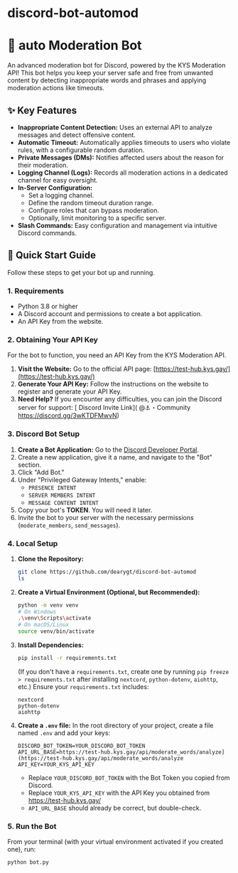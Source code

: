 # discord-bot-automod
# 🤖 auto Moderation Bot

An advanced moderation bot for Discord, powered by the KYS Moderation API! This bot helps you keep your server safe and free from unwanted content by detecting inappropriate words and phrases and applying moderation actions like timeouts.

## ✨ Key Features

* **Inappropriate Content Detection:** Uses an external API to analyze messages and detect offensive content.
* **Automatic Timeout:** Automatically applies timeouts to users who violate rules, with a configurable random duration.
* **Private Messages (DMs):** Notifies affected users about the reason for their moderation.
* **Logging Channel (Logs):** Records all moderation actions in a dedicated channel for easy oversight.
* **In-Server Configuration:**
    * Set a logging channel.
    * Define the random timeout duration range.
    * Configure roles that can bypass moderation.
    * Optionally, limit monitoring to a specific server.
* **Slash Commands:** Easy configuration and management via intuitive Discord commands.

## 🚀 Quick Start Guide

Follow these steps to get your bot up and running.

### 1. Requirements

* Python 3.8 or higher
* A Discord account and permissions to create a bot application.
* An API Key from the website.
### 2. Obtaining Your  API Key

For the bot to function, you need an API Key from the KYS Moderation API.

1.  **Visit the Website:** Go to the official   API page: [https://test-hub.kys.gay/](https://test-hub.kys.gay/)
2.  **Generate Your API Key:** Follow the instructions on the website to register and generate your API Key.
3.  **Need Help?** If you encounter any difficulties, you can join the  Discord server for support: [ Discord Invite Link]( @⚓・Community 
https://discord.gg/3wKTDFMwvN) 

### 3. Discord Bot Setup

1.  **Create a Bot Application:** Go to the [Discord Developer Portal](https://discord.com/developers/applications).
2.  Create a new application, give it a name, and navigate to the "Bot" section.
3.  Click "Add Bot."
4.  Under "Privileged Gateway Intents," enable:
    * `PRESENCE INTENT`
    * `SERVER MEMBERS INTENT`
    * `MESSAGE CONTENT INTENT`
5.  Copy your bot's **TOKEN**. You will need it later.
6.  Invite the bot to your server with the necessary permissions (`moderate_members`, `send_messages`).

### 4. Local Setup

1.  **Clone the Repository:**
    ```bash
    git clone https://github.com/dearygt/discord-bot-automod
    ls
    ```
2.  **Create a Virtual Environment (Optional, but Recommended):**
    ```bash
    python -m venv venv
    # On Windows
    .\venv\Scripts\activate
    # On macOS/Linux
    source venv/bin/activate
    ```
3.  **Install Dependencies:**
    ```bash
    pip install -r requirements.txt
    ```
    (If you don't have a `requirements.txt`, create one by running `pip freeze > requirements.txt` after installing `nextcord`, `python-dotenv`, `aiohttp`, etc.)
    Ensure your `requirements.txt` includes:
    ```
    nextcord
    python-dotenv
    aiohttp
    ```
4.  **Create a `.env` file:**
    In the root directory of your project, create a file named `.env` and add your keys:
    ```
    DISCORD_BOT_TOKEN=YOUR_DISCORD_BOT_TOKEN
    API_URL_BASE=https://test-hub.kys.gay/api/moderate_words/analyze](https://test-hub.kys.gay/api/moderate_words/analyze
    API_KEY=YOUR_KYS_API_KEY
    ```
    * Replace `YOUR_DISCORD_BOT_TOKEN` with the Bot Token you copied from Discord.
    * Replace `YOUR_KYS_API_KEY` with the API Key you obtained from https://test-hub.kys.gay/
    * `API_URL_BASE` should already be correct, but double-check.

### 5. Run the Bot

From your terminal (with your virtual environment activated if you created one), run:

```bash
python bot.py
